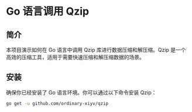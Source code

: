 # Go 语言调用 Qzip

## 简介

本项目演示如何在 Go 语言中调用 Qzip 库进行数据压缩和解压缩。Qzip 是一个高效的压缩工具，适用于需要快速压缩和解压缩数据的场景。

## 安装

确保你已经安装了 Go 语言环境。你可以通过以下命令安装 Qzip：

```bash
go get -u github.com/ordinary-xiyv/qzip
